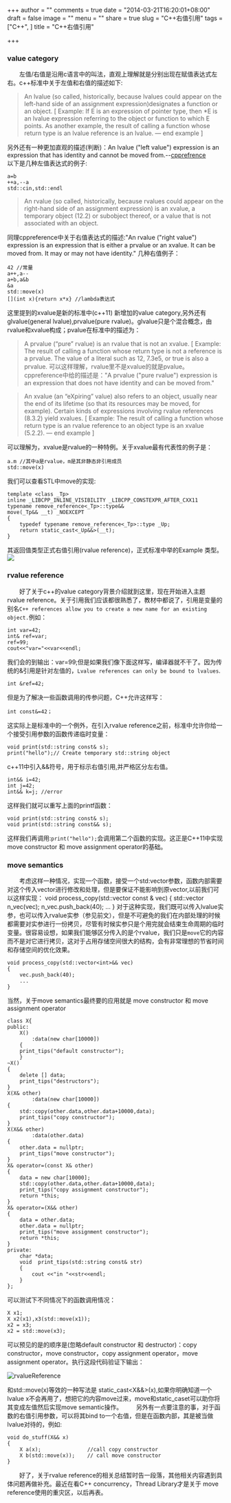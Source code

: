 +++
author = ""
comments = true
date = "2014-03-21T16:20:01+08:00"
draft = false
image = ""
menu = ""
share = true
slug = "C++右值引用"
tags = ["C++", ]
title = "C++右值引用"

+++

### value category   

&emsp;&emsp;左值/右值是沿用c语言中的叫法，直观上理解就是分别出现在赋值表达式左右。c++标准中关于左值和右值的描述如下:
>An lvalue (so called, historically, because lvalues could appear on the left-hand side of an assignment expression)designates a function or an object. [ Example: If E is an expression of pointer type, then *E is an lvalue expression referring to the object or function to which E points. As another example, the result of calling a function whose return type is an lvalue reference is an lvalue. — end example ]

另外还有一种更加直观的描述(判断)：An lvalue ("left value") expression is an expression that has identity and cannot be moved from.--[cpprefrence](http://en.cppreference.com/w/cpp/language/value_category)  
以下是几种左值表达式的例子:  

	a=b
	++a,--a
	std::cin,std::endl


>An rvalue (so called, historically, because rvalues could appear on the right-hand side of an assignment expression) is an xvalue, a temporary object (12.2) or subobject thereof, or a value that is not associated with an object.

同理cppreference中关于右值表达式的描述:"An rvalue ("right value") expression is an expression that is either a prvalue or an xvalue. It can be moved from. It may or may not have identity."
几种右值例子：
   
	42 //常量
	a++,a--
	a+b,a&b
	&a
	std::move(x)
	[](int x){return x*x} //lambda表达式
这里提到的xvalue是新的标准中(c++11) 新增加的value category,另外还有glvalue(general lvalue),prvalue(pure rvalue)。glvalue只是个混合概念，由rvalue和xvalue构成；pvalue在标准中的描述为：  
>A prvalue (“pure” rvalue) is an rvalue that is not an xvalue. [ Example: The result of calling a function whose return type is not a reference is a prvalue. The value of a literal such as 12, 7.3e5, or true is also a prvalue.
可以这样理解，rvalue里不是xvalue的就是pvalue。cppreference中给的描述是："A prvalue ("pure rvalue") expression is an expression that does not have identity and can be moved from."

>An xvalue (an “eXpiring” value) also refers to an object, usually near the end of its lifetime (so that its resources may be moved, for example). Certain kinds of expressions involving rvalue references (8.3.2) yield xvalues. [ Example: The result of calling a function whose return type is an rvalue reference to an object type is an xvalue (5.2.2). — end example ]

可以理解为，xvalue是rvalue的一种特例。关于xvalue最有代表性的例子是： 

	a.m //其中a是rvalue，m是其非静态非引用成员
	std::move(x)
我们可以查看STL中move的实现:

	template <class _Tp>
	inline _LIBCPP_INLINE_VISIBILITY _LIBCPP_CONSTEXPR_AFTER_CXX11
	typename remove_reference<_Tp>::type&&
	move(_Tp&& __t) _NOEXCEPT
	{
    	typedef typename remove_reference<_Tp>::type _Up;
    	return static_cast<_Up&&>(__t);
	}
其返回值类型正式右值引用(rvalue reference)，正式标准中举的Example 类型。
![](http://77g3g7.com1.z0.glb.clouddn.com/valueCategory.png)  
### rvalue reference  
&emsp;&emsp;好了关于c++的value category背景介绍就到这里，现在开始进入主题 rvalue reference。关于引用我们应该都很熟悉了，教材中都说了，引用是变量的别名`C++ references allow you to create a new name for an existing object.`例如：  
  
	int var=42;	int& ref=var;	ref=99;	cout<<"var="<<var<<endl;
我们会的到输出：var=99;但是如果我们像下面这样写，编译器就不干了。因为传统的&引用是针对左值的，`Lvalue references can only be bound to lvalues`.

	int &ref=42;
但是为了解决一些函数调用的传参问题，C++允许这样写：

	int const&=42；
这实际上是标准中的一个例外，在引入rvalue reference之前，标准中允许你给一个接受引用参数的函数传递临时变量：

	void print(std::string const& s); 	print("hello");// Create temporary std::string object
c++11中引入&&符号，用于标示右值引用,并严格区分左右值。

	int&& i=42;	int j=42; 	int&& k=j; //error
这样我们就可以重写上面的printf函数：

	void print(std::string const& s);
	void print(std::string const&& s);
这样我们再调用:`print("hello");`会调用第二个函数的实现。这正是C++11中实现move constructor 和 move assignment operator的基础。

### move semantics  
&emsp;&emsp;考虑这样一种情况，实现一个函数，接受一个std:vector<int>参数，函数内部需要对这个传入vector进行修改和处理，但是要保证不能影响到原vector,以前我们可以这样实现：
	void process_copy(std::vector<int> const & vec)
	{
		std::vector<int> n_vec(vec);
		n_vec.push_back(40);
		...
	}
对于这种实现，我们既可以传入lvalue实参，也可以传入rvalue实参（参见前文），但是不可避免的我们在内部处理的时候都需要对实参进行一份拷贝，尽管有时候实参只是个用完就会结束生命周期的临时变量。很容易设想，如果我们能够区分传入的是个rvalue，我们只是`move`它的内容而不是对它进行拷贝，这对于占用存储空间很大的结构，会有非常理想的节省时间和存储空间的优化效果。

	void process_copy(std::vector<int>&& vec)
	{
		vec.push_back(40);
		...
	}
	
当然，关于move semantics最终要的应用就是 move constructor 和 move assignment operator

	class X{
	public:
    	X()
            :data(new char[10000])
    	{
        print_tips("default constructor");
    	}
    ~X()
    {
        delete [] data;
        print_tips("destructors");
    }
    X(X& other)
            :data(new char[10000])
    {
        std::copy(other.data,other.data+10000,data);
        print_tips("copy constructor");
    }
    X(X&& other)
            :data(other.data)
    {
        other.data = nullptr;
        print_tips("move constructor");
    }
    X& operator=(const X& other)
    {
        data = new char[10000];
        std::copy(other.data,other.data+10000,data);
        print_tips("copy assignment constructor");
        return *this;
    }
    X& operator=(X&& other)
    {
        data = other.data;
        other.data = nullptr;
        print_tips("move assignment constructor");
        return *this;
    }
	private:
    	char *data;
    	void  print_tips(std::string const& str)
    	{
        	cout <<"in "<<str<<endl;
    	}
	};
可以测试下不同情况下的函数调用情况：

	X x1;
	X x2(x1),x3(std::move(x1));
	x2 = x3;
	x2 = std::move(x3);
可以预见的是的顺序是(忽略default constructor 和 destructor)：copy constructor，move constructor，copy assignment operator，move assignment operator。执行这段代码验证下输出：

![rvalueReference](http://77g3g7.com1.z0.glb.clouddn.com/rvalueReference.png "rvalueReference")

和std::move(x)等效的一种写法是 static_cast<X&&>(x),如果你明确知道一个lvalue x不会再用了，想把它的内容move过来，move和static_caset可以助你将其变成左值然后实现move semantic操作。
&emsp;&emsp;另外有一点要注意的事，对于函数的右值引用参数，可以将其bind to一个右值，但是在函数内部，其是被当做lvalue对待的，例如:

	void do_stuff(X&& x)
	{
		X a(x);               //call copy constructor
		X b(std::move(x));    // call move constructor
	}
&emsp;&emsp;好了，关于rvalue reference的相关总结暂时告一段落，其他相关内容遇到具体问题再做补充。最近在看C++ concurrency，Thread Library才是关于 move reference使用的重灾区，以后再表。 
	
	
